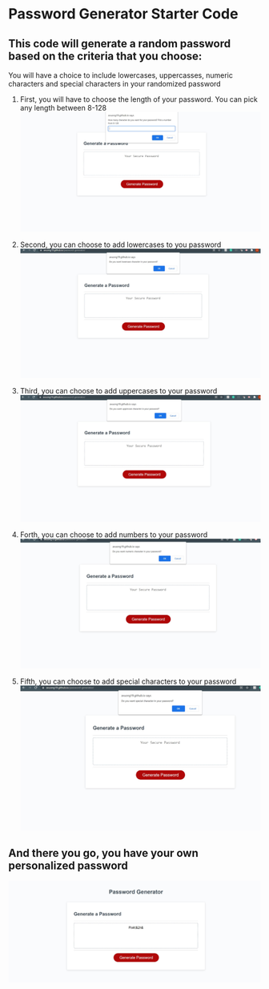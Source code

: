 # Password Generator Starter Code

## This code will generate a random password based on the criteria that you choose:
 
 You will have a choice to include lowercases, uppercasses, numeric characters and special characters in your randomized password

 1. First, you will have to choose the length of your password. You can pick any length between 8-128
 ![choose length](/pictures/picklength.jpg)

 2. Second, you can choose to add lowercases to you password
 ![choose lowercase](/pictures/picklowercase.jpg)

 3. Third, you can choose to add uppercases to your password
 ![choose uppercase](/pictures/pickupper.jpg)

 4. Forth, you can choose to add numbers to your password
 ![choose number](/pictures/pickchar.jpg)

 5. Fifth, you can choose to add special characters to your password
 ![choose special characters](/pictures/pickspecial.jpg)

 ## And there you go, you have your own personalized password
 ![result ](/pictures/passgenerated.jpg)







 


